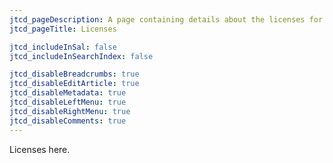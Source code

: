 ```yaml
---
jtcd_pageDescription: A page containing details about the licenses for this blog.
jtcd_pageTitle: Licenses

jtcd_includeInSal: false
jtcd_includeInSearchIndex: false

jtcd_disableBreadcrumbs: true
jtcd_disableEditArticle: true
jtcd_disableMetadata: true
jtcd_disableLeftMenu: true
jtcd_disableRightMenu: true
jtcd_disableComments: true
---
```


Licenses here.



